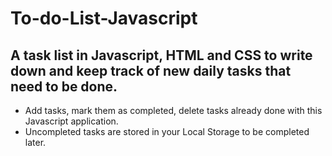 # To-do-List-Javascript
<h2> A task list in Javascript, HTML and CSS to write down and keep track of new daily tasks that need to be done. </h2>

<ul>
<li> Add tasks, mark them as completed, delete tasks already done with this Javascript application.</li>
<li> Uncompleted tasks are stored in your Local Storage to be completed later.</li>
</ul>
